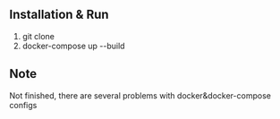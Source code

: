 ## Installation & Run
1. git clone
2. docker-compose up --build
## Note
Not finished, there are several problems with docker&docker-compose configs
